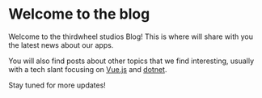 # Welcome to the blog

Welcome to the thirdwheel studios Blog! This is where will share with you the latest news about our apps.

You will also find posts about other topics that we find interesting, usually with a tech slant focusing on [Vue.js](https://vuejs.org) and [dotnet](https://dotnet.microsoft.com).

Stay tuned for more updates!
